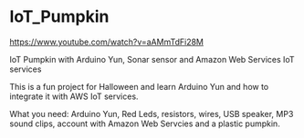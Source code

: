 # IoT_Pumpkin

https://www.youtube.com/watch?v=aAMmTdFi28M


IoT Pumpkin with Arduino Yun, Sonar sensor and Amazon Web Services IoT services

This is a fun project for Halloween and  learn Arduino Yun and how to integrate it with AWS IoT services.

What you need:
Arduino Yun, Red Leds, resistors, wires, USB speaker, MP3 sound clips, account with Amazon Web Servcies and a plastic pumpkin.
